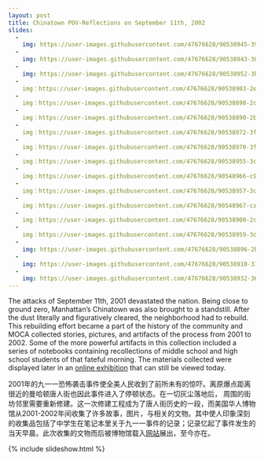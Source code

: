 ```yaml
---
layout: post
title: Chinatown POV-Reflections on September 11th, 2002
slides:
  -
    img: https://user-images.githubusercontent.com/47676628/90538945-3966ef00-e14d-11ea-8848-e3c1aafc3e10.jpg
  -
    img: https://user-images.githubusercontent.com/47676628/90538943-38ce5880-e14d-11ea-94e6-6d52f26ff449.jpg
  -
    img: https://user-images.githubusercontent.com/47676628/90538952-3bc94900-e14d-11ea-9430-57015230b1d8.jpg
  -
    img：https://user-images.githubusercontent.com/47676628/90538903-2e13c380-e14d-11ea-808f-eb806c9b1c2c.jpg
  -
    img：https://user-images.githubusercontent.com/47676628/90538898-2c4a0000-e14d-11ea-9289-5d5cc3c15800.jpg
  -
    img：https://user-images.githubusercontent.com/47676628/90538890-2b18d300-e14d-11ea-8204-fa711c243de2.jpg
  -
    img：https://user-images.githubusercontent.com/47676628/90538972-3ff56680-e14d-11ea-82ab-7cd0dbd4323d.jpg
  -
    img：https://user-images.githubusercontent.com/47676628/90538970-3f5cd000-e14d-11ea-9b13-1e2014e1b456.jpg
  -
    img：https://user-images.githubusercontent.com/47676628/90538955-3c61df80-e14d-11ea-9806-fed6c5c8b945.jpg
  -
    img：https://user-images.githubusercontent.com/47676628/90548966-c9ac3080-e15b-11ea-8e9b-5c827307c610.jpg
  -
    img：https://user-images.githubusercontent.com/47676628/90538957-3cfa7600-e14d-11ea-956f-a244df80e6f9.jpg
  -
    img：https://user-images.githubusercontent.com/47676628/90548967-ca44c700-e15b-11ea-8fca-5160b211e5a9.jpg
  -
    img：https://user-images.githubusercontent.com/47676628/90538900-2ce29680-e14d-11ea-87c1-59447ad77c3c.jpg
  -
    img：https://user-images.githubusercontent.com/47676628/90538959-3d930c80-e14d-11ea-8768-7214123327f6.jpg
  -
    img: https://user-images.githubusercontent.com/47676628/90538896-2bb16980-e14d-11ea-8df1-14fef478b93d.jpg
  -
    img: https://user-images.githubusercontent.com/47676628/90538910-310eb400-e14d-11ea-9420-932343ffcc92.jpg
  -
    img: https://user-images.githubusercontent.com/47676628/90538932-366bfe80-e14d-11ea-9b07-4be3663d5a2b.jpg
---
```


The attacks of September 11th, 2001 devastated the nation. Being close to ground zero, Manhattan’s Chinatown was also brought to a standstill.  After the dust literally and figuratively cleared, the neighborhood had to rebuild.  This rebuilding effort became a part of the history of the community and MOCA collected stories, pictures, and artifacts of the process from 2001 to 2002.  Some of the more powerful artifacts in this collection included a series of notebooks containing recollections of middle school and high school students of that fateful morning.  The materials collected were displayed later in an [online exhibition](http://911chinatown.mocanyc.org/) that can still be viewed today.

2001年的九一一恐怖袭击事件使全美人民收到了前所未有的惊吓。离原爆点距离很近的曼哈顿唐人街也因此事件进入了停顿状态。在一切灰尘落地后， 周围的街坊邻里需要重新修建。这一次修建工程成为了唐人街历史的一段，而美国华人博物馆从2001-2002年间收集了许多故事，图片，与相关的文物。其中使人印象深刻的收集品包括了中学生在笔记本里关于九一一事件的记录；记录忆起了事件发生的当天早晨。此次收集的文物而后被博物馆载入[网站](http://911chinatown.mocanyc.org/)展出，至今亦在。

{% include slideshow.html %}
